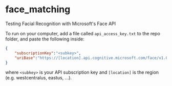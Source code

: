 # face_matching
Testing Facial Recognition with Microsoft's Face API

To run on your computer, add a file called `api_access_key.txt` to the repo folder, and paste the following inside:
``` json
{
	"subscriptionKey":"<subkey>",
	"uriBase":"https://[location].api.cognitive.microsoft.com/face/v1.0/"
}
```
where `<subkey>` is your API subscription key and `[location]` is the region (e.g. westcentralus, eastus, ...).
